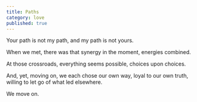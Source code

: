 ```yaml
---
title: Paths
category: love
published: true
---
```


Your path is not my path,
and my path is not yours.

When we met,
there was
that synergy
in the moment,
energies combined.

At those crossroads,
everything
seems possible,
choices
upon choices.

And, yet,
moving on,
we each chose
our own way,
loyal
to our own truth,
willing to let go
of what led elsewhere.

We move on.
